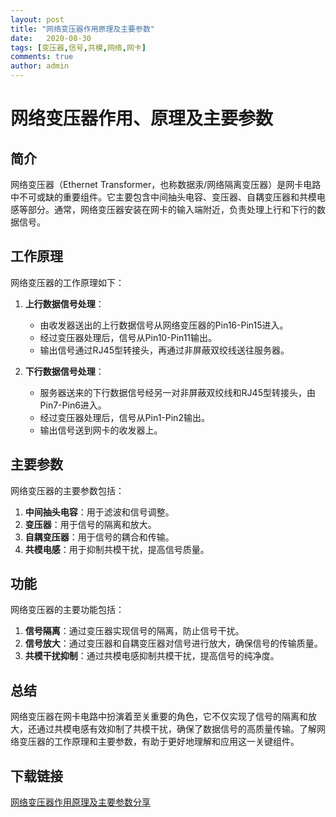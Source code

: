 ```yaml
---
layout: post
title: "网络变压器作用原理及主要参数"
date:   2020-08-30
tags: [变压器,信号,共模,网络,网卡]
comments: true
author: admin
---
```

# 网络变压器作用、原理及主要参数

## 简介

网络变压器（Ethernet Transformer，也称数据汞/网络隔离变压器）是网卡电路中不可或缺的重要组件。它主要包含中间抽头电容、变压器、自耦变压器和共模电感等部分。通常，网络变压器安装在网卡的输入端附近，负责处理上行和下行的数据信号。

## 工作原理

网络变压器的工作原理如下：

1. **上行数据信号处理**：
   - 由收发器送出的上行数据信号从网络变压器的Pin16-Pin15进入。
   - 经过变压器处理后，信号从Pin10-Pin11输出。
   - 输出信号通过RJ45型转接头，再通过非屏蔽双绞线送往服务器。

2. **下行数据信号处理**：
   - 服务器送来的下行数据信号经另一对非屏蔽双绞线和RJ45型转接头，由Pin7-Pin6进入。
   - 经过变压器处理后，信号从Pin1-Pin2输出。
   - 输出信号送到网卡的收发器上。

## 主要参数

网络变压器的主要参数包括：

1. **中间抽头电容**：用于滤波和信号调整。
2. **变压器**：用于信号的隔离和放大。
3. **自耦变压器**：用于信号的耦合和传输。
4. **共模电感**：用于抑制共模干扰，提高信号质量。

## 功能

网络变压器的主要功能包括：

1. **信号隔离**：通过变压器实现信号的隔离，防止信号干扰。
2. **信号放大**：通过变压器和自耦变压器对信号进行放大，确保信号的传输质量。
3. **共模干扰抑制**：通过共模电感抑制共模干扰，提高信号的纯净度。

## 总结

网络变压器在网卡电路中扮演着至关重要的角色，它不仅实现了信号的隔离和放大，还通过共模电感有效抑制了共模干扰，确保了数据信号的高质量传输。了解网络变压器的工作原理和主要参数，有助于更好地理解和应用这一关键组件。

## 下载链接

[网络变压器作用原理及主要参数分享](https://pan.quark.cn/s/40934435ce85)
